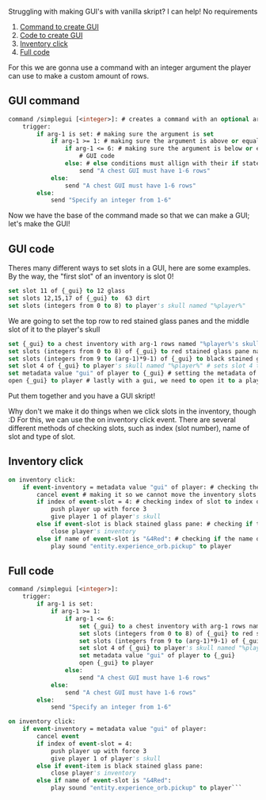 Struggling with making GUI's with vanilla skript? I can help!
No requirements

1) [Command to create GUI](#GUI-command)
2) [Code to create GUI](#GUI-code)
3) [Inventory click](#Inventory-code)
4) [Full code](#Full-code)

For this we are gonna use a command with an integer argument the player can use to make a custom amount of rows.
## GUI command
```vb
command /simplegui [<integer>]: # creates a command with an optional argument so we can send custom messages
	trigger:
		if arg-1 is set: # making sure the argument is set
			if arg-1 >= 1: # making sure the argument is above or equal to 1, you cannot have a gui with 0 rows
				if arg-1 <= 6: # making sure the argument is below or equal to 6, you cannot go above 6
					# GUI code
				else: # else conditions must allign with their if statement
					send "A chest GUI must have 1-6 rows"
			else:
				send "A chest GUI must have 1-6 rows"
		else:
			send "Specify an integer from 1-6"
```
Now we have the base of the command made so that we can make a GUI; let's make the GUI!
## GUI code
Theres many different ways to set slots in a GUI, here are some examples.
By the way, the "first slot" of an inventory is slot 0!
```vb
set slot 11 of {_gui} to 12 glass
set slots 12,15,17 of {_gui} to  63 dirt
set slots (integers from 0 to 8) to player's skull named "%player%"
```
We are going to set the top row to red stained glass panes and the middle slot of it to the player's skull
```vb
set {_gui} to a chest inventory with arg-1 rows named "%player%'s skull" # creates a gui with a name and sets it to a local variable
set slots (integers from 0 to 8) of {_gui} to red stained glass pane named "&4Red" # sets the first row of the gui to red stained glass pane
set slots (integers from 9 to (arg-1)*9-1) of {_gui} to black stained glass pane named "&0" # sets all other rows to black stained glass pane
set slot 4 of {_gui} to player's skull named "%player%" # sets slot 4 to the players skull named after the player
set metadata value "gui" of player to {_gui} # setting the metadata of the player makes it easy to check inventories and code them further down the line
open {_gui} to player # lastly with a gui, we need to open it to a player
```
Put them together and you have a GUI skript!

Why don't we make it do things when we click slots in the inventory, though :D
For this, we can use the on inventory click event. There are several different methods of checking slots, such as index (slot number), name of slot and type of slot.
## Inventory click
```vb
on inventory click:
	if event-inventory = metadata value "gui" of player: # checking the inventory is the inventory we made by comparing it with the metadata of the player
		cancel event # making it so we cannot move the inventory slots around
		if index of event-slot = 4: # checking index of slot to index of players skull
			push player up with force 3
			give player 1 of player's skull
		else if event-slot is black stained glass pane: # checking if the clicked slot is a black stained glass pane
			close player's inventory
		else if name of event-slot is "&4Red": # checking if the name of the event slot is "&4Red"
			play sound "entity.experience_orb.pickup" to player
```
## Full code
```vb
command /simplegui [<integer>]:
	trigger:
		if arg-1 is set:
			if arg-1 >= 1:
				if arg-1 <= 6:
					set {_gui} to a chest inventory with arg-1 rows named "%player%'s skull"
					set slots (integers from 0 to 8) of {_gui} to red stained glass pane named "&4Red"
					set slots (integers from 9 to (arg-1)*9-1) of {_gui} to black stained glass pane named "&0"
					set slot 4 of {_gui} to player's skull named "%player%"
					set metadata value "gui" of player to {_gui}
					open {_gui} to player
				else:
					send "A chest GUI must have 1-6 rows"
			else:
				send "A chest GUI must have 1-6 rows"
		else:
			send "Specify an integer from 1-6"

on inventory click:
	if event-inventory = metadata value "gui" of player:
		cancel event
		if index of event-slot = 4:
			push player up with force 3
			give player 1 of player's skull
		else if event-item is black stained glass pane:
			close player's inventory
		else if name of event-slot is "&4Red":
			play sound "entity.experience_orb.pickup" to player```
